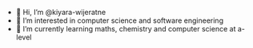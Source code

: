 - 👋 Hi, I’m @kiyara-wijeratne
- 👀 I’m interested in computer science and software engineering
- 🌱 I’m currently learning maths, chemistry and computer science at a-level

<!---
kiyara-wijeratne/kiyara-wijeratne is a ✨ special ✨ repository because its `README.md` (this file) appears on your GitHub profile.
You can click the Preview link to take a look at your changes.
--->
